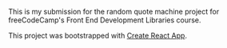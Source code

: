 This is my submission for the random quote machine project for freeCodeCamp's Front End Development Libraries course.

This project was bootstrapped with [Create React App](https://github.com/facebook/create-react-app).
